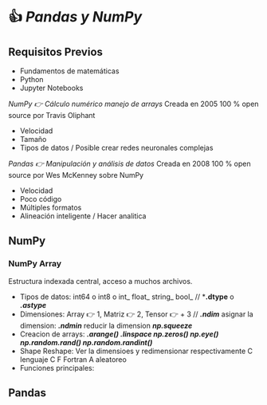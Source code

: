 # :+1: ***Pandas y NumPy***

## Requisitos Previos
- Fundamentos de matemáticas
- Python
- Jupyter Notebooks

_NumPy :point_right: Cálculo numérico manejo de arrays_
Creada en 2005 100 % open source por Travis Oliphant
- Velocidad
- Tamaño
- Tipos de datos / Posible crear redes neuronales complejas

_Pandas :point_right: Manipulación y análisis de datos_
Creada en 2008 100 % open source por Wes McKenney sobre NumPy
- Velocidad
- Poco código
- Múltiples formatos
- Alineación inteligente / Hacer analitica

## NumPy

### NumPy Array

Estructura indexada central, acceso a muchos archivos.

- Tipos de datos: int64 o int8 o int_ float_ string_ bool_ // ***.dtype** o ***.astype***
- Dimensiones: Array 👉 1, Matriz 👉 2, Tensor 👉 + 3 // ***.ndim*** asignar la dimension: ***.ndmin*** reducir la dimension ***np.squeeze***
- Creacion de arrays: ***.arange() .linspace np.zeros() np.eye() np.random.rand() np.random.randint()*** 
- Shape Reshape: Ver la dimensioes y redimensionar respectivamente C lenguaje C F Fortran A aleatoreo
- Funciones principales:






## Pandas

